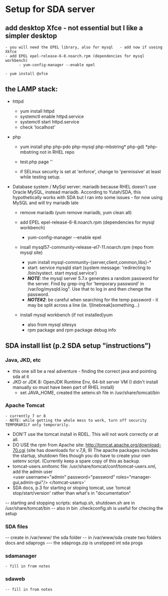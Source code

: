 # Setup for SDA server

## add desktop Xfce - not essential but I like a simpler desktop  
    - you will need the EPEL library, also for mysql   - add now if useing Xkfce 
    - add EPEL epel-release-6-8.noarch.rpm (dependencies for mysql workbench)
          - yum-config-manager --enable epel
     
    - yum install @xfce

## the LAMP stack:
  - httpd 
      - yum install httpd
      - systemctl enable httpd.service
      - systemctl start httpd.service
      - check 'localhost'
  - php 
      - yum install php php-pdo php-mysql php-mbstring* php-gd)  *php-mbstring not in RHEL repo
      - test.php page '<?php phpinfo(); ?>'
      
      - if SELinux security is set at 'enforce', change to 'permissive' at least while testing setup.
      
  - Database system / MySql server: mariadb because RHEL doesn't use Oracle MySQL, instead mariadb. According to Yutah/SDA, this hypothetically works with SDA but I ran into some issues - for now using MySQL and will try mariadb late
      - remove mariadb (yum remove mariadb, yum clean all)
      - add EPEL epel-release-6-8.noarch.rpm (dependencies for mysql workbench)
          - yum-config-manager --enable epel  
       - insall mysql57-community-release-el7-11.noarch.rpm  (repo from mysql site)
            - yum install mysql-community-{server,client,common,libs}-*
            - start: service mysqld start (system message: 'redirecting to /bin/systect. start mysql.service')
           - ***NOTE***:  the mysql server 5.7.x generates a random password for the server. Find by grep-ing for 'temporary password' in  /var/log/mysqld.log". Use that to log in and then chenge the password.
           - ***NOTE#2***:  be careful when searching for the temp password - it may be split across a line (ie. ![linebreak]something...)
          
      - install mysql workbench (if not installed)yum 
        - also from mysql sitesys
        - rpm package and rpm package debug info
      
     


## SDA install list (p.2 SDA setup "instructions")
### Java, JKD, etc
- this one sill be a real adventure - finding the correct java and pointing sda at it
- JKD or JDK 8: OpenJDK Runtime Env, 64-bit server VM  (I didn't install manually so must have been part of RHEL install)
  - set JAVA_HOME, created the setenv.sh file in /usr/share/tomcat/bin
### Apache Tomcat 
    - currently 7 or 8
    - NOTE: while getting the whole mess to work, turn off security TEMPORARILY only temporarily.
    
 - DON'T use the tomcat install in RDEL. This will not work correctly or at all.
 - DO USE the rpm from Apache site: <http://tomcat.apache.org/download-70.cgi> (site has downloads for v.7,8, 9) 
 The apache packages includes the startup, shutdown files though you do have to create your own setenv script. (Currently keep a spare copy of this as backup.
- tomcat-users.xmltomc file: /usr/share/tomcat/conf/tomcat-users.xml, add the admin user<tomcat-users>  
  \<user username="admin" password="password" roles="manager-gui,admin-gui"\/>  \</tomcat-users\>'
- SDA docs, p.3 for starting or stoping tomcat, use 'tomcat stop/start/version' rather than what's in "documentation"

-- starting and stopping scripts:   startup.sh,  shutdown.sh are in /usr/share/tomcat/bin
--  also in bin  .checkconfig.sh is useful for checing the setup 

### SDA files
-- create in /var/www/ the sda folder
-- in /var/www/sda create two folders   docs and sdaprogs
    --- the sdaprogs.zip is unstipped int sda progs
### sdamanager
    - fill in from notes

### sdaweb
    -- fill in from notes
    

